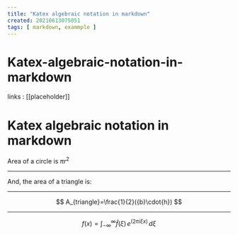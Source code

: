 ```yaml
---
title: "Katex algebraic notation in markdown"
created: 20210613075051
tags: [ markdown, exammple ]
---
```

# Katex-algebraic-notation-in-markdown

links
: [[placeholder]]

# Katex algebraic notation in markdown

Area of a circle is $\pi r^2$
***
And, the area of a triangle is:
***
$$
A_{triangle}=\frac{1}{2}({b}\cdot{h})
$$
***
$$
f(x) = \int_{-\infty}^\infty
	\hat f(\xi)\,e^(2 \pi i \xi x)
	\,d\xi
$$
